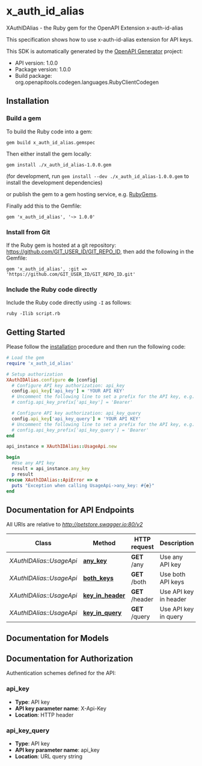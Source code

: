 # x_auth_id_alias

XAuthIDAlias - the Ruby gem for the OpenAPI Extension x-auth-id-alias

This specification shows how to use x-auth-id-alias extension for API keys.

This SDK is automatically generated by the [OpenAPI Generator](https://openapi-generator.tech) project:

- API version: 1.0.0
- Package version: 1.0.0
- Build package: org.openapitools.codegen.languages.RubyClientCodegen

## Installation

### Build a gem

To build the Ruby code into a gem:

```shell
gem build x_auth_id_alias.gemspec
```

Then either install the gem locally:

```shell
gem install ./x_auth_id_alias-1.0.0.gem
```

(for development, run `gem install --dev ./x_auth_id_alias-1.0.0.gem` to install the development dependencies)

or publish the gem to a gem hosting service, e.g. [RubyGems](https://rubygems.org/).

Finally add this to the Gemfile:

    gem 'x_auth_id_alias', '~> 1.0.0'

### Install from Git

If the Ruby gem is hosted at a git repository: https://github.com/GIT_USER_ID/GIT_REPO_ID, then add the following in the Gemfile:

    gem 'x_auth_id_alias', :git => 'https://github.com/GIT_USER_ID/GIT_REPO_ID.git'

### Include the Ruby code directly

Include the Ruby code directly using `-I` as follows:

```shell
ruby -Ilib script.rb
```

## Getting Started

Please follow the [installation](#installation) procedure and then run the following code:

```ruby
# Load the gem
require 'x_auth_id_alias'

# Setup authorization
XAuthIDAlias.configure do |config|
  # Configure API key authorization: api_key
  config.api_key['api_key'] = 'YOUR API KEY'
  # Uncomment the following line to set a prefix for the API key, e.g. 'Bearer' (defaults to nil)
  # config.api_key_prefix['api_key'] = 'Bearer'

  # Configure API key authorization: api_key_query
  config.api_key['api_key_query'] = 'YOUR API KEY'
  # Uncomment the following line to set a prefix for the API key, e.g. 'Bearer' (defaults to nil)
  # config.api_key_prefix['api_key_query'] = 'Bearer'
end

api_instance = XAuthIDAlias::UsageApi.new

begin
  #Use any API key
  result = api_instance.any_key
  p result
rescue XAuthIDAlias::ApiError => e
  puts "Exception when calling UsageApi->any_key: #{e}"
end

```

## Documentation for API Endpoints

All URIs are relative to *http://petstore.swagger.io:80/v2*

Class | Method | HTTP request | Description
------------ | ------------- | ------------- | -------------
*XAuthIDAlias::UsageApi* | [**any_key**](docs/UsageApi.md#any_key) | **GET** /any | Use any API key
*XAuthIDAlias::UsageApi* | [**both_keys**](docs/UsageApi.md#both_keys) | **GET** /both | Use both API keys
*XAuthIDAlias::UsageApi* | [**key_in_header**](docs/UsageApi.md#key_in_header) | **GET** /header | Use API key in header
*XAuthIDAlias::UsageApi* | [**key_in_query**](docs/UsageApi.md#key_in_query) | **GET** /query | Use API key in query


## Documentation for Models



## Documentation for Authorization


Authentication schemes defined for the API:
### api_key


- **Type**: API key
- **API key parameter name**: X-Api-Key
- **Location**: HTTP header

### api_key_query


- **Type**: API key
- **API key parameter name**: api_key
- **Location**: URL query string

